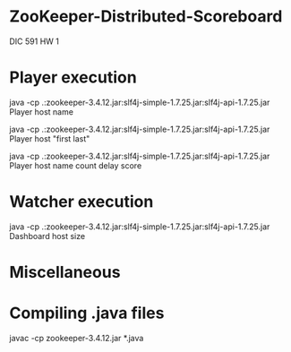 # ZooKeeper-Distributed-Scoreboard
DIC 591 HW 1
# Player execution
java -cp .:zookeeper-3.4.12.jar:slf4j-simple-1.7.25.jar:slf4j-api-1.7.25.jar Player host name

java -cp .:zookeeper-3.4.12.jar:slf4j-simple-1.7.25.jar:slf4j-api-1.7.25.jar Player host "first last"

java -cp .:zookeeper-3.4.12.jar:slf4j-simple-1.7.25.jar:slf4j-api-1.7.25.jar Player host name count delay score

# Watcher execution
java -cp .:zookeeper-3.4.12.jar:slf4j-simple-1.7.25.jar:slf4j-api-1.7.25.jar Dashboard host size

# Miscellaneous
# Compiling .java files
javac -cp zookeeper-3.4.12.jar *.java 
